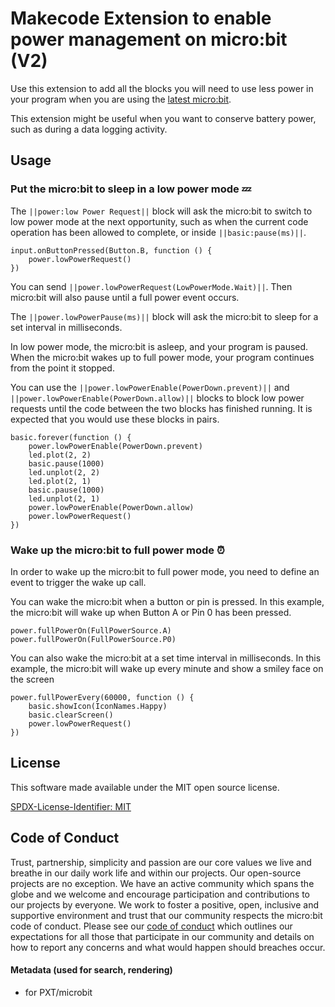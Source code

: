 # Makecode Extension to enable power management on micro:bit (V2)

Use this extension to add all the blocks you will need to use less power in your program when you are using the [latest micro:bit](https://microbit.org/new-microbit/).

This extension might be useful when you want to conserve battery power, such as during a data logging activity.


## Usage

### Put the micro:bit to sleep in a low power mode 💤

The ``||power:low Power Request||`` block will ask the micro:bit to switch to low power mode at the next opportunity, such as when the current code operation has been allowed to complete, or inside ``||basic:pause(ms)||``.

```blocks
input.onButtonPressed(Button.B, function () {
    power.lowPowerRequest()
})
```

You can send ``||power.lowPowerRequest(LowPowerMode.Wait)||``. Then micro:bit will also pause until a full power event occurs.

The ``||power.lowPowerPause(ms)||`` block will ask the micro:bit to sleep for a set interval in milliseconds.

In low power mode, the micro:bit is asleep, and your program is paused. When the micro:bit wakes up to full power mode, your program continues from the point it stopped.

You can use the ``||power.lowPowerEnable(PowerDown.prevent)||`` and ``||power.lowPowerEnable(PowerDown.allow)||`` blocks to block low power requests until the code between the two blocks has finished running. It is expected that you would use these blocks in pairs.

```blocks
basic.forever(function () {
    power.lowPowerEnable(PowerDown.prevent)
    led.plot(2, 2)
    basic.pause(1000)
    led.unplot(2, 2)
    led.plot(2, 1)
    basic.pause(1000)
    led.unplot(2, 1)
    power.lowPowerEnable(PowerDown.allow)
    power.lowPowerRequest()
})
```

### Wake up the micro:bit to full power mode ⏰

In order to wake up the micro:bit to full power mode, you need to define an event to trigger the wake up call.

You can wake the micro:bit when a button or pin is pressed. In this example, the micro:bit will wake up when Button A or Pin 0 has been pressed.

```blocks
power.fullPowerOn(FullPowerSource.A)
power.fullPowerOn(FullPowerSource.P0)
```

You can also wake the micro:bit at a set time interval in milliseconds. In this example, the micro:bit will wake up every minute and show a smiley face on the screen

```blocks
power.fullPowerEvery(60000, function () {
    basic.showIcon(IconNames.Happy)
    basic.clearScreen()
    power.lowPowerRequest()
})
```

## License
This software made available under the MIT open source license.

[SPDX-License-Identifier: MIT](/LICENSE)

## Code of Conduct

Trust, partnership, simplicity and passion are our core values we live and breathe in our daily work life and within our projects. Our open-source projects are no exception. We have an active community which spans the globe and we welcome and encourage participation and contributions to our projects by everyone. We work to foster a positive, open, inclusive and supportive environment and trust that our community respects the micro:bit code of conduct. Please see our [code of conduct](https://www.microbit.org/safeguarding/) which outlines our expectations for all those that participate in our community and details on how to report any concerns and what would happen should breaches occur.

#### Metadata (used for search, rendering)

* for PXT/microbit
<script src="https://makecode.com/gh-pages-embed.js"></script><script>makeCodeRender("{{ site.makecode.home_url }}", "{{ site.github.owner_name }}/{{ site.github.repository_name }}");</script>
